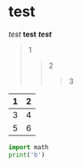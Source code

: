 # test
*test*
**test**
***test***
>1
>>2
>>>3

|1|2|
|:-|-:|
|3|4|
|5|6|

```python
import math
print('b')
```
